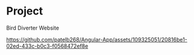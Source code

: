 # Project 
Bird Diverter Website

https://github.com/patelb268/Angular-App/assets/109325051/20816be1-02ed-433c-b0c3-f0568472ef8e

